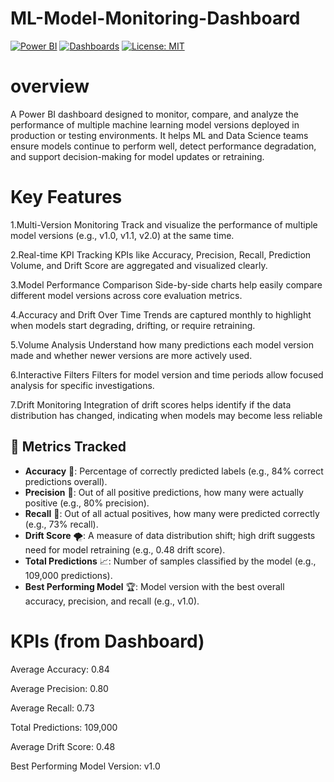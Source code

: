 # ML-Model-Monitoring-Dashboard


[![Power BI](https://img.shields.io/badge/Power%20BI-Visualization-blue)](#)
[![Dashboards](https://img.shields.io/badge/Dashboards-Analytics-yellow)](#)
[![License: MIT](https://img.shields.io/badge/License-MIT-green.svg)](https://opensource.org/licenses/MIT)


# overview

A Power BI dashboard designed to monitor, compare, and analyze the performance of multiple machine learning model versions deployed in production or testing environments.
It helps ML and Data Science teams ensure models continue to perform well, detect performance degradation, and support decision-making for model updates or retraining.


# Key Features
1.Multi-Version Monitoring
Track and visualize the performance of multiple model versions (e.g., v1.0, v1.1, v2.0) at the same time.

2.Real-time KPI Tracking
KPIs like Accuracy, Precision, Recall, Prediction Volume, and Drift Score are aggregated and visualized clearly.

3.Model Performance Comparison
Side-by-side charts help easily compare different model versions across core evaluation metrics.

4.Accuracy and Drift Over Time
Trends are captured monthly to highlight when models start degrading, drifting, or require retraining.

5.Volume Analysis
Understand how many predictions each model version made and whether newer versions are more actively used.

6.Interactive Filters
Filters for model version and time periods allow focused analysis for specific investigations.

7.Drift Monitoring
Integration of drift scores helps identify if the data distribution has changed, indicating when models may become less reliable


## 📏 Metrics Tracked

- **Accuracy** 🎯: Percentage of correctly predicted labels (e.g., 84% correct predictions overall).
- **Precision** 🏹: Out of all positive predictions, how many were actually positive (e.g., 80% precision).
- **Recall** 🧲: Out of all actual positives, how many were predicted correctly (e.g., 73% recall).
- **Drift Score** 🌪️: A measure of data distribution shift; high drift suggests need for model retraining (e.g., 0.48 drift score).
- **Total Predictions** 📈: Number of samples classified by the model (e.g., 109,000 predictions).
- **Best Performing Model** 🏆: Model version with the best overall accuracy, precision, and recall (e.g., v1.0).



 # KPIs (from Dashboard)
Average Accuracy: 0.84

Average Precision: 0.80

Average Recall: 0.73

Total Predictions: 109,000

Average Drift Score: 0.48

Best Performing Model Version: v1.0





